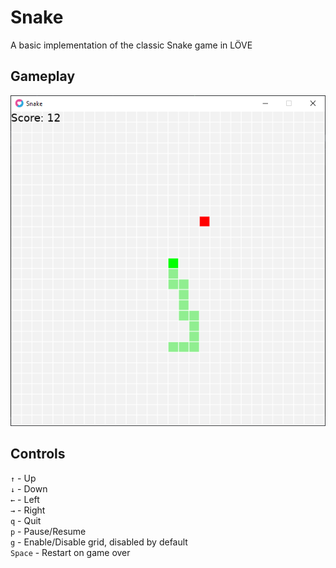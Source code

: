 # Snake
A basic implementation of the classic Snake game in LÖVE

## Gameplay
<p align="center">
<img src="preview/gameplay.png"/>
</p>

## Controls

`↑` - Up  
`↓` - Down  
`←` - Left  
`→` - Right  
`q` - Quit  
`p` - Pause/Resume  
`g` - Enable/Disable grid, disabled by default  
`Space` - Restart on game over